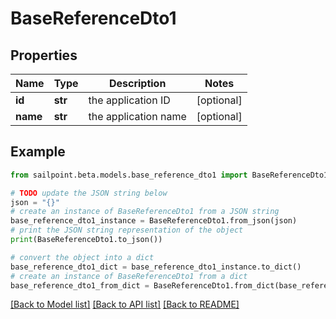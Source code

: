 # BaseReferenceDto1


## Properties

Name | Type | Description | Notes
------------ | ------------- | ------------- | -------------
**id** | **str** | the application ID | [optional] 
**name** | **str** | the application name | [optional] 

## Example

```python
from sailpoint.beta.models.base_reference_dto1 import BaseReferenceDto1

# TODO update the JSON string below
json = "{}"
# create an instance of BaseReferenceDto1 from a JSON string
base_reference_dto1_instance = BaseReferenceDto1.from_json(json)
# print the JSON string representation of the object
print(BaseReferenceDto1.to_json())

# convert the object into a dict
base_reference_dto1_dict = base_reference_dto1_instance.to_dict()
# create an instance of BaseReferenceDto1 from a dict
base_reference_dto1_from_dict = BaseReferenceDto1.from_dict(base_reference_dto1_dict)
```
[[Back to Model list]](../README.md#documentation-for-models) [[Back to API list]](../README.md#documentation-for-api-endpoints) [[Back to README]](../README.md)


